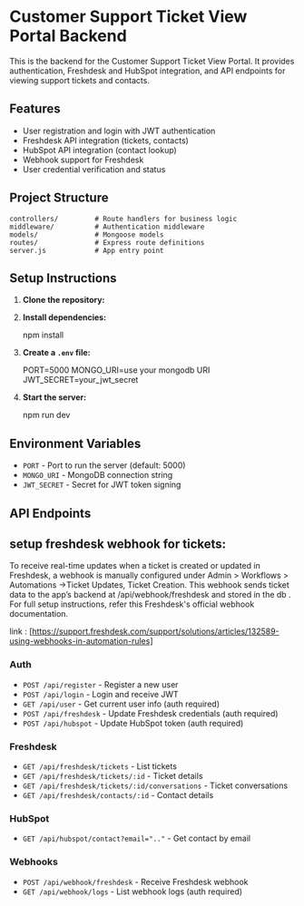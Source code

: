 # Customer Support Ticket View Portal Backend

This is the backend for the Customer Support Ticket View Portal. It provides authentication, Freshdesk and HubSpot integration, and API endpoints for viewing support tickets and contacts.

## Features
- User registration and login with JWT authentication
- Freshdesk API integration (tickets, contacts)
- HubSpot API integration (contact lookup)
- Webhook support for Freshdesk
- User credential verification and status

## Project Structure
```
controllers/         # Route handlers for business logic
middleware/          # Authentication middleware
models/              # Mongoose models
routes/              # Express route definitions
server.js            # App entry point
```

## Setup Instructions
1. **Clone the repository:**

2. **Install dependencies:**

   npm install

3. **Create a `.env` file:**

   PORT=5000
   MONGO_URI=use your mongodb URI
   JWT_SECRET=your_jwt_secret
 
4. **Start the server:**

   npm run dev
   

## Environment Variables
- `PORT` - Port to run the server (default: 5000)
- `MONGO_URI` - MongoDB connection string
- `JWT_SECRET` - Secret for JWT token signing

## API Endpoints

## setup freshdesk webhook for tickets:

To receive real-time updates when a ticket is created or updated in Freshdesk, a webhook is manually configured under Admin > Workflows > Automations ->Ticket Updates, Ticket Creation. This webhook sends ticket data to the app’s backend at /api/webhook/freshdesk and stored in the db . For full setup instructions, refer this Freshdesk's official webhook documentation.

link : [https://support.freshdesk.com/support/solutions/articles/132589-using-webhooks-in-automation-rules]


### Auth
- `POST /api/register` - Register a new user
- `POST /api/login` - Login and receive JWT
- `GET /api/user` - Get current user info (auth required)
- `POST /api/freshdesk` - Update Freshdesk credentials (auth required)
- `POST /api/hubspot` - Update HubSpot token (auth required)

### Freshdesk
- `GET /api/freshdesk/tickets` - List tickets
- `GET /api/freshdesk/tickets/:id` - Ticket details
- `GET /api/freshdesk/tickets/:id/conversations` - Ticket conversations
- `GET /api/freshdesk/contacts/:id` - Contact details

### HubSpot
- `GET /api/hubspot/contact?email=".."` - Get contact by email

### Webhooks
- `POST /api/webhook/freshdesk` - Receive Freshdesk webhook
- `GET /api/webhook/logs` - List webhook logs (auth required)

 